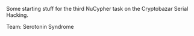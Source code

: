 Some starting stuff for the third NuCypher task on the Cryptobazar Serial Hacking.

Team: Serotonin Syndrome


